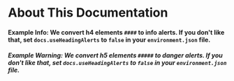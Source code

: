 # About This Documentation

#### **Example Info**: We convert h4 elements `####` to info alerts. If you don't like that, set `docs.useHeadingAlerts` to `false` in your `environment.json` file.

##### **Example Warning**: We convert h5 elements `#####` to danger alerts. If you don't like that, set `docs.useHeadingAlerts` to `false` in your `environment.json` file.
